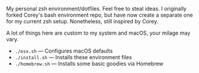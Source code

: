 My personal zsh environment/dotfiles. Feel free to steal ideas. I originally forked Corey's bash environment repo, but have now create a separate one for my current zsh setup. Nonetheless, still inspired by Corey.

A lot of things here are custom to my system and macOS, your milage may vary.

- `./osx.sh` — Configures macOS defaults
- `./install.sh` — Installs these environment files
- `./homebrew.sh` — Installs some basic goodies via Homebrew
